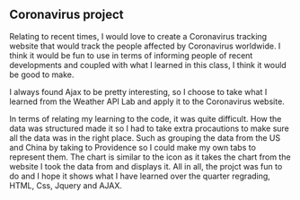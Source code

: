 ## Coronavirus project



Relating to recent times, I would love to create a Coronavirus tracking website that would track the people affected by Coronavirus worldwide.  I think it would be fun to use in terms of informing people of recent developments and coupled with what I learned in this class, I think it would be good to make.

I always found Ajax to be pretty interesting, so I choose to take what I learned from the Weather API Lab and apply it to the Coronavirus website.

In terms of relating my learning to the code, it was quite difficult.  How the data was structured made it so I had to take extra procautions to make sure all the data was in the right place.  Such as grouping the data from the US and China by taking to Providence so I could make my own tabs to represent them.  The chart is similar to the icon as it takes the chart from the website I took the data from and displays it.  All in all, the projct was fun to do and I hope it shows what I have learned over the quarter regrading, HTML, Css, Jquery and AJAX. 
